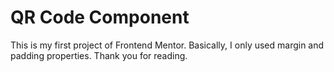 # QR Code Component

This is my first project of Frontend Mentor. Basically, I only used margin and padding properties. Thank you for reading.